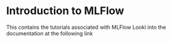 # Introduction to MLFlow

This contains the tutorials associated with MLFlow
Lookl into the documentation at the following link
